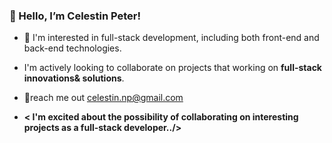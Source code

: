  ### 👋 Hello, I’m Celestin Peter!
- 👀 I'm interested in full-stack development, including both front-end and back-end technologies.
  
- I'm actively looking to collaborate on projects that working on **full-stack innovations& solutions**.
-  💞️reach me out celestin.np@gmail.com
- **< I'm excited about the possibility of collaborating on interesting projects as a full-stack developer../>**



     




<!---
Celestin-Pet/Celestin-Pet is a ✨ special ✨ repository because its `README.md` (this file) appears on your GitHub profile.
You can click the Preview link to take a look at your changes.
--->
